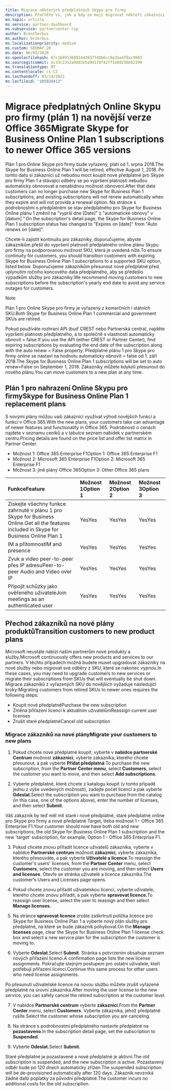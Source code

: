 ```yaml
---
title: Migrace některých předplatných Skypu pro firmy
description: Přečtěte si, jak a kdy se mají migrovat někteří zákazníci s vypršením platnosti předplatných služby Skype for Business Online Plan pro nové verze Office 365.
ms.topic: article
ms.service: partner-dashboard
ms.subservice: partnercenter-csp
author: BrentSerbus
ms.author: brserbus
ms.localizationpriority: medium
ms.custom: SEOMAY.20
ms.date: 06/03/2020
ms.openlocfilehash: 67c1689136892443937748b6cc9e31e4f0ac9983
ms.sourcegitcommit: ec33c2352a9dd3e5a941f0f42ff1e8d256bb2399
ms.translationtype: MT
ms.contentlocale: cs-CZ
ms.lasthandoff: 03/24/2021
ms.locfileid: "105028413"
---
```

# <a name="migrate-skype-for-business-online-plan-1-subscriptions-to-newer-office-365-versions"></a><span data-ttu-id="82d7a-103">Migrace předplatných Online Skypu pro firmy (plán 1) na novější verze Office 365</span><span class="sxs-lookup"><span data-stu-id="82d7a-103">Migrate Skype for Business Online Plan 1 subscriptions to newer Office 365 versions</span></span>

<span data-ttu-id="82d7a-104">Plán 1 pro Online Skype pro firmy bude vyřazený, platí od 1. srpna 2018.</span><span class="sxs-lookup"><span data-stu-id="82d7a-104">The Skype for Business Online Plan 1 will be retired, effective August 1, 2018.</span></span> <span data-ttu-id="82d7a-105">Po tomto datu si zákazníci už nebudou moct koupit nové předplatné pro Skype pro firmy Plan 1 a stávající odběry se po vypršení platnosti nebudou automaticky obnovovat a nenabídnou možnost obnovení.</span><span class="sxs-lookup"><span data-stu-id="82d7a-105">After that date customers can no longer purchase new Skype for Business Plan 1 subscriptions, and existing subscriptions will not renew automatically when they expire and will not provide a renewal option.</span></span> <span data-ttu-id="82d7a-106">Na stránce s podrobnostmi o předplatném se stav předplatného pro Skype for Business Online plánu 1 změnil na "vyprší dne [Date]" z "automatické obnovy" v [datum] ".</span><span class="sxs-lookup"><span data-stu-id="82d7a-106">On the subscription's detail page, the Skype for Business Online Plan 1 subscription status has changed to "Expires on [date]" from "Auto renews on [date]".</span></span>  

<span data-ttu-id="82d7a-107">Chcete-li zajistit kontinuitu pro zákazníky, doporučujeme, abyste zákazníkům přešli do vypršení platnosti předplatného online plánu Skypu pro firmy na podporovanou možnost SKU, která je uvedená níže.</span><span class="sxs-lookup"><span data-stu-id="82d7a-107">To ensure continuity for customers, you should transition customers with expiring Skype for Business Online Plan 1 subscriptions to a supported SKU option, listed below.</span></span> <span data-ttu-id="82d7a-108">Doporučujeme zákazníkům přesunout nové předplatné před uplynutím ročního koncového data předplatného, aby se předešlo výpadkům služby pro zákazníky.</span><span class="sxs-lookup"><span data-stu-id="82d7a-108">We recommend moving customers to new subscriptions before the subscription's yearly end date to avoid any service outages for customers.</span></span> 

>[!NOTE]
><span data-ttu-id="82d7a-109">Plán 1 pro Online Skype pro firmy je vyřazený z komerčních i státních SKU.</span><span class="sxs-lookup"><span data-stu-id="82d7a-109">Both Skype for Business Online Plan 1 commercial and government SKUs are retired.</span></span>

<span data-ttu-id="82d7a-110">Pokud používáte rozhraní API (buď CREST nebo Partnerská centra), najděte vypršení platnosti předplatného, a to společně s vlastností automaticky obnovit = false.</span><span class="sxs-lookup"><span data-stu-id="82d7a-110">If you use the API (either CREST or Partner Center), find expiring subscriptions by evaluating the end date of the subscription along with the auto renew = False property.</span></span> <span data-ttu-id="82d7a-111">Předplatné plánu 1 pro Skype pro firmy online se nastaví na hodnotu automaticky obnovit = false od 1. září 2018.</span><span class="sxs-lookup"><span data-stu-id="82d7a-111">The Skype for Business Online Plan 1 subscriptions will be set to auto renew=False on September 1, 2018.</span></span> <span data-ttu-id="82d7a-112">Zákazníky můžete kdykoli přesunout do nového plánu.</span><span class="sxs-lookup"><span data-stu-id="82d7a-112">You can move customers to a new plan at any time.</span></span> 

## <a name="skype-for-business-online-plan-1-replacement-plans"></a><span data-ttu-id="82d7a-113">Plán 1 pro nahrazení Online Skypu pro firmy</span><span class="sxs-lookup"><span data-stu-id="82d7a-113">Skype for Business Online Plan 1 replacement plans</span></span>

<span data-ttu-id="82d7a-114">S novými plány můžou vaši zákazníci využívat výhod novějších funkcí a funkcí v Office 365.</span><span class="sxs-lookup"><span data-stu-id="82d7a-114">With the new plans, your customers take can advantage of newer features and functionality in Office 365.</span></span> <span data-ttu-id="82d7a-115">Podrobnosti o cenách najdete v seznamu ceníků a v tabulce seznam nabídek v partnerském centru.</span><span class="sxs-lookup"><span data-stu-id="82d7a-115">Pricing details are found on the price list and offer list matrix in Partner Center.</span></span> 

- <span data-ttu-id="82d7a-116">Možnost 1: Office 365 Enterprise F1</span><span class="sxs-lookup"><span data-stu-id="82d7a-116">Option 1: Office 365 Enterprise F1</span></span>
- <span data-ttu-id="82d7a-117">Možnost 2: Microsoft 365 Enterprise F1</span><span class="sxs-lookup"><span data-stu-id="82d7a-117">Option 2: Microsoft 365 Enterprise F1</span></span>
- <span data-ttu-id="82d7a-118">Možnost 3: jiné plány Office 365</span><span class="sxs-lookup"><span data-stu-id="82d7a-118">Option 3: Other Office 365 plans</span></span>

|<span data-ttu-id="82d7a-119">**Funkce**</span><span class="sxs-lookup"><span data-stu-id="82d7a-119">**Feature**</span></span>    |<span data-ttu-id="82d7a-120">**Možnost 1**</span><span class="sxs-lookup"><span data-stu-id="82d7a-120">**Option 1**</span></span>   |<span data-ttu-id="82d7a-121">**Možnost 2**</span><span class="sxs-lookup"><span data-stu-id="82d7a-121">**Option 2**</span></span>   |<span data-ttu-id="82d7a-122">**Možnost 3**</span><span class="sxs-lookup"><span data-stu-id="82d7a-122">**Option 3**</span></span>   |
|:-----------------|:-----------------|:-------------|:------------|
|<span data-ttu-id="82d7a-123">Získejte všechny funkce zahrnuté v plánu 1 pro Skype for Business Online.</span><span class="sxs-lookup"><span data-stu-id="82d7a-123">Get all the features included in Skype for Business Online Plan 1</span></span>|<span data-ttu-id="82d7a-124">Yes</span><span class="sxs-lookup"><span data-stu-id="82d7a-124">Yes</span></span>   |<span data-ttu-id="82d7a-125">Yes</span><span class="sxs-lookup"><span data-stu-id="82d7a-125">Yes</span></span>   |<span data-ttu-id="82d7a-126">Yes</span><span class="sxs-lookup"><span data-stu-id="82d7a-126">Yes</span></span>   |
|<span data-ttu-id="82d7a-127">IM a přítomnost</span><span class="sxs-lookup"><span data-stu-id="82d7a-127">IM and presence</span></span> |<span data-ttu-id="82d7a-128">Yes</span><span class="sxs-lookup"><span data-stu-id="82d7a-128">Yes</span></span>   |<span data-ttu-id="82d7a-129">Yes</span><span class="sxs-lookup"><span data-stu-id="82d7a-129">Yes</span></span>   |<span data-ttu-id="82d7a-130">Yes</span><span class="sxs-lookup"><span data-stu-id="82d7a-130">Yes</span></span>   |
|<span data-ttu-id="82d7a-131">Zvuk a video peer-to-peer přes IP adresu</span><span class="sxs-lookup"><span data-stu-id="82d7a-131">Peer-to-peer Audio and Video over IP</span></span>|<span data-ttu-id="82d7a-132">Yes</span><span class="sxs-lookup"><span data-stu-id="82d7a-132">Yes</span></span>   |<span data-ttu-id="82d7a-133">Yes</span><span class="sxs-lookup"><span data-stu-id="82d7a-133">Yes</span></span>   |<span data-ttu-id="82d7a-134">Yes</span><span class="sxs-lookup"><span data-stu-id="82d7a-134">Yes</span></span>   
|<span data-ttu-id="82d7a-135">Připojit schůzky jako ověřeného uživatele</span><span class="sxs-lookup"><span data-stu-id="82d7a-135">Join meetings as an authenticated user</span></span>| <span data-ttu-id="82d7a-136">Yes</span><span class="sxs-lookup"><span data-stu-id="82d7a-136">Yes</span></span>   |<span data-ttu-id="82d7a-137">Yes</span><span class="sxs-lookup"><span data-stu-id="82d7a-137">Yes</span></span>   |<span data-ttu-id="82d7a-138">Yes</span><span class="sxs-lookup"><span data-stu-id="82d7a-138">Yes</span></span>   |

## <a name="transition-customers-to-new-product-plans"></a><span data-ttu-id="82d7a-139">Přechod zákazníků na nové plány produktů</span><span class="sxs-lookup"><span data-stu-id="82d7a-139">Transition customers to new product plans</span></span>

<span data-ttu-id="82d7a-140">Microsoft neustále nabízí našim partnerům nové produkty a služby.</span><span class="sxs-lookup"><span data-stu-id="82d7a-140">Microsoft continuously offers new products and services to our partners.</span></span> <span data-ttu-id="82d7a-141">V těchto případech možná budete muset upgradovat zákazníky na nové služby nebo migrovat své odběry z SKU, které se nakonec vypnou.</span><span class="sxs-lookup"><span data-stu-id="82d7a-141">In these cases, you may need to upgrade customers to new services or migrate their subscriptions from SKUs that will eventually be shut down.</span></span> <span data-ttu-id="82d7a-142">Migrace zákazníků z vyřazených SKU do novějších vyžaduje následující kroky:</span><span class="sxs-lookup"><span data-stu-id="82d7a-142">Migrating customers from retired SKUs to newer ones requires the following steps:</span></span>

- <span data-ttu-id="82d7a-143">Koupit nové předplatné</span><span class="sxs-lookup"><span data-stu-id="82d7a-143">Purchase the new subscription</span></span>
- <span data-ttu-id="82d7a-144">Změna přiřazení licencí k aktuálním uživatelům</span><span class="sxs-lookup"><span data-stu-id="82d7a-144">Reassign current user licenses</span></span>
- <span data-ttu-id="82d7a-145">Zrušit staré předplatné</span><span class="sxs-lookup"><span data-stu-id="82d7a-145">Cancel old subscription</span></span>

### <a name="migrate-your-customers-to-new-plans"></a><span data-ttu-id="82d7a-146">Migrace zákazníků na nové plány</span><span class="sxs-lookup"><span data-stu-id="82d7a-146">Migrate your customers to new plans</span></span>

1. <span data-ttu-id="82d7a-147">Pokud chcete nové předplatné koupit, vyberte v **nabídce partnerské Centrum** možnost **zákazníci**, vyberte zákazníka, kterého chcete přesunout, a pak vyberte **Přidat předplatná**.</span><span class="sxs-lookup"><span data-stu-id="82d7a-147">To purchase the new subscription, from the **Partner Center menu**, select **Customers**, select the customer you want to move, and then select **Add subscriptions**.</span></span>

2. <span data-ttu-id="82d7a-148">Vyberte předplatné, které chcete z katalogu koupit (v tomto případě jednu z výše uvedených možností), zadejte počet licencí a pak vyberte **Odeslat**.</span><span class="sxs-lookup"><span data-stu-id="82d7a-148">Select the subscription you want to purchase from the catalog (in this case, one of the options above), enter the number of licenses, and then select **Submit**.</span></span> 

<span data-ttu-id="82d7a-149">Váš zákazník by teď měl mít staré i nové předplatné, staré předplatné online pro Skype pro firmy a nové předplatné Target, třeba možnost 1 – Office 365 Enterprise F1.</span><span class="sxs-lookup"><span data-stu-id="82d7a-149">Your customer should now have both old and new subscriptions, the old Skype for Business Online Plan 1  subscription and the new 'target' subscription, for example, Option 1 - Office 365 Enterprise F1.</span></span>

3. <span data-ttu-id="82d7a-150">Pokud chcete znovu přiřadit licence uživatelů zákazníka, vyberte v nabídce **Partnerské centrum** možnost **zákazníci**, vyberte zákazníka, kterého přesouváte, a pak vyberte **Uživatelé a licence**.</span><span class="sxs-lookup"><span data-stu-id="82d7a-150">To reassign the customer's users' licenses, from the **Partner Center** menu, select **Customers**, select the customer you are moving, and then select **Users and licenses**.</span></span> <span data-ttu-id="82d7a-151">Otevře se stránka uživatelé a licence zákazníka.</span><span class="sxs-lookup"><span data-stu-id="82d7a-151">The customer's Users and Licenses page opens.</span></span>

4. <span data-ttu-id="82d7a-152">Pokud chcete znovu přiřadit uživatelskou licenci, vyberte uživatele, kterého chcete znovu přiřadit, a pak vyberte **spravovat licence.**</span><span class="sxs-lookup"><span data-stu-id="82d7a-152">To reassign user license, select the user to reassign and then select **Manage licenses.**</span></span>

5. <span data-ttu-id="82d7a-153">Na stránce **spravovat licence** zrušte zaškrtnutí políčka licence pro Skype for Business Online Plan 1 a vyberte nový plán služby pro předplatné, na které se bude zákazník pohybovat.</span><span class="sxs-lookup"><span data-stu-id="82d7a-153">On the **Manage licenses** page, clear the Skype for Business Online Plan 1 license check box and select a new service plan for the subscription the customer is moving to.</span></span>

6. <span data-ttu-id="82d7a-154">Vyberte **Odeslat**.</span><span class="sxs-lookup"><span data-stu-id="82d7a-154">Select **Submit**.</span></span> <span data-ttu-id="82d7a-155">Stránka s potvrzením obsahuje seznam nových přiřazení licencí.</span><span class="sxs-lookup"><span data-stu-id="82d7a-155">A confirmation page lists the new license assignments.</span></span> <span data-ttu-id="82d7a-156">Pokračujte stejným postupem pro ostatní uživatele, kteří potřebují přiřazení licencí.</span><span class="sxs-lookup"><span data-stu-id="82d7a-156">Continue this same process for other users who need license assignments.</span></span>

<span data-ttu-id="82d7a-157">Po přesunutí uživatelské licence na novou službu můžete zrušit vyřazené předplatné na úrovni zákazníka.</span><span class="sxs-lookup"><span data-stu-id="82d7a-157">After moving the user license to the new service, you can safely cancel the retired subscription at the customer level.</span></span>

7. <span data-ttu-id="82d7a-158">V nabídce **Partnerské centrum** vyberte **zákazníci**.</span><span class="sxs-lookup"><span data-stu-id="82d7a-158">From the **Partner Center** menu, select **Customers**.</span></span> <span data-ttu-id="82d7a-159">Vyberte zákazníka, jehož předplatné rušíte.</span><span class="sxs-lookup"><span data-stu-id="82d7a-159">Select the customer whose subscription you are canceling.</span></span>

8. <span data-ttu-id="82d7a-160">Na stránce s podrobnostmi předplatného nastavte předplatné na **pozastaveno**.</span><span class="sxs-lookup"><span data-stu-id="82d7a-160">In the subscription detail page, set the subscription to **Suspended**.</span></span>

9. <span data-ttu-id="82d7a-161">Vyberte **Odeslat.**</span><span class="sxs-lookup"><span data-stu-id="82d7a-161">Select **Submit.**</span></span>

<span data-ttu-id="82d7a-162">Staré předplatné je pozastavené a nové předplatné je aktivní.</span><span class="sxs-lookup"><span data-stu-id="82d7a-162">The old subscription is suspended, and the new subscription is active.</span></span> <span data-ttu-id="82d7a-163">Pozastavený odběr bude po 120 dnech automaticky zřízen.</span><span class="sxs-lookup"><span data-stu-id="82d7a-163">The suspended subscription will be de-provisioned automatically after 120 days.</span></span> <span data-ttu-id="82d7a-164">Zákazník nevzniká žádné další poplatky za původní předplatné.</span><span class="sxs-lookup"><span data-stu-id="82d7a-164">The customer incurs no additional costs for the old subscription.</span></span>

